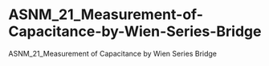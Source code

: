 # ASNM_21_Measurement-of-Capacitance-by-Wien-Series-Bridge
ASNM_21_Measurement of Capacitance by Wien Series Bridge
